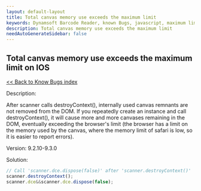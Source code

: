 ```yaml
---
layout: default-layout
title: Total canvas memory use exceeds the maximum limit
keywords: Dynamsoft Barcode Reader, known Bugs, javascript, maximum limit,canvas
description: Total canvas memory use exceeds the maximum limit
needAutoGenerateSidebar: false
---
```


## Total canvas memory use exceeds the maximum limit on IOS

[<< Back to Know Bugs index](index.md)

Description: 

After scanner calls destroyContext(), internally used canvas remnants are not removed from the DOM. If you repeatedly create an instance and call destroyContext(), it will cause more and more canvases remaining in the DOM, eventually exceeding the browser's limit (the browser has a limit on the memory used by the canvas, where the memory limit of safari is low, so it is easier to report errors).

Version: 9.2.10-9.3.0

Solution:

```javascript
// Call 'scanner.dce.dispose(false)' after 'scanner.destroyContext()'
scanner.destroyContext();
scanner.dce&&scanner.dce.dispose(false);
```
